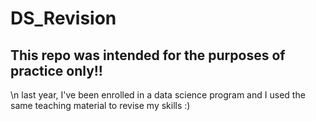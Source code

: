 # DS_Revision
## This repo was intended for the purposes of practice only!!
\n last year, I've been enrolled in a data science program and I used the same teaching material to revise my skills :)